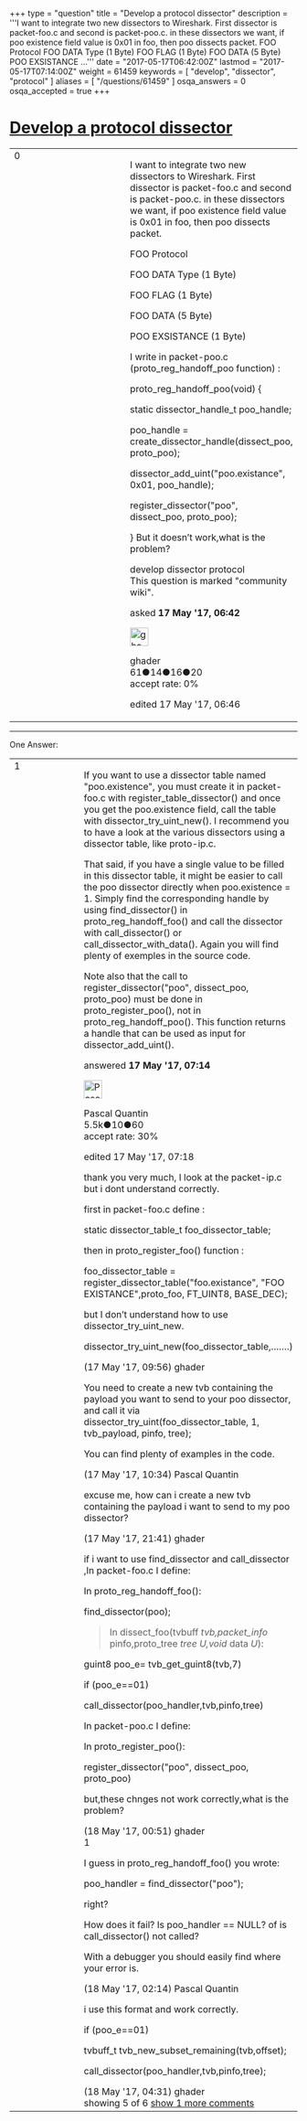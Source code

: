 +++
type = "question"
title = "Develop a protocol dissector"
description = '''I want to integrate two new dissectors to Wireshark. First dissector is packet-foo.c and second is packet-poo.c. in these dissectors we want, if poo existence field value is 0x01 in foo, then poo dissects packet. FOO Protocol FOO DATA Type (1 Byte) FOO FLAG (1 Byte) FOO DATA (5 Byte) POO EXSISTANCE ...'''
date = "2017-05-17T06:42:00Z"
lastmod = "2017-05-17T07:14:00Z"
weight = 61459
keywords = [ "develop", "dissector", "protocol" ]
aliases = [ "/questions/61459" ]
osqa_answers = 0
osqa_accepted = true
+++

<div class="headNormal">

# [Develop a protocol dissector](/questions/61459/develop-a-protocol-dissector)

</div>

<div id="main-body">

<div id="askform">

<table id="question-table" style="width:100%;"><colgroup><col style="width: 50%" /><col style="width: 50%" /></colgroup><tbody><tr class="odd"><td style="width: 30px; vertical-align: top"><div class="vote-buttons"><div id="post-61459-score" class="post-score" title="current number of votes">0</div><div id="favorite-count" class="favorite-count"></div></div></td><td><div id="item-right"><div class="question-body"><p>I want to integrate two new dissectors to Wireshark. First dissector is packet-foo.c and second is packet-poo.c. in these dissectors we want, if poo existence field value is 0x01 in foo, then poo dissects packet.</p><p>FOO Protocol</p><p>FOO DATA Type (1 Byte)</p><p>FOO FLAG (1 Byte)</p><p>FOO DATA (5 Byte)</p><p>POO EXSISTANCE (1 Byte)</p><p>I write in packet-poo.c (proto_reg_handoff_poo function) :</p><p>proto_reg_handoff_poo(void) {</p><p>static dissector_handle_t poo_handle;</p><p>poo_handle = create_dissector_handle(dissect_poo, proto_poo);</p><p>dissector_add_uint("poo.existance", 0x01, poo_handle);</p><p>register_dissector("poo", dissect_poo, proto_poo);</p><p>} But it doesn’t work,what is the problem?</p></div><div id="question-tags" class="tags-container tags">develop dissector protocol</div><div id="question-controls" class="post-controls"><div class="community-wiki">This question is marked "community wiki".</div></div><div class="post-update-info-container"><div class="post-update-info post-update-info-user"><p>asked <strong>17 May '17, 06:42</strong></p><img src="https://secure.gravatar.com/avatar/28d5dc133c31193058a99892f00a0213?s=32&amp;d=identicon&amp;r=g" class="gravatar" width="32" height="32" alt="ghader&#39;s gravatar image" /><p>ghader<br />
<span class="score" title="61 reputation points">61</span><span title="14 badges"><span class="badge1">●</span><span class="badgecount">14</span></span><span title="16 badges"><span class="silver">●</span><span class="badgecount">16</span></span><span title="20 badges"><span class="bronze">●</span><span class="badgecount">20</span></span><br />
<span class="accept_rate" title="Rate of the user&#39;s accepted answers">accept rate:</span> <span title="ghader has no accepted answers">0%</span></p></div><div class="post-update-info post-update-info-edited"><p>edited 17 May '17, 06:46</p></div></div><div id="comments-container-61459" class="comments-container"></div><div id="comment-tools-61459" class="comment-tools"></div><div class="clear"></div><div id="comment-61459-form-container" class="comment-form-container"></div><div class="clear"></div></div></td></tr></tbody></table>

------------------------------------------------------------------------

<div class="tabBar">

<span id="sort-top"></span>

<div class="headQuestions">

One Answer:

</div>

</div>

<span id="61460"></span>

<div id="answer-container-61460" class="answer accepted-answer">

<table style="width:100%;"><colgroup><col style="width: 50%" /><col style="width: 50%" /></colgroup><tbody><tr class="odd"><td style="width: 30px; vertical-align: top"><div class="vote-buttons"><div id="post-61460-score" class="post-score" title="current number of votes">1</div></div></td><td><div class="item-right"><div class="answer-body"><p>If you want to use a dissector table named "poo.existence", you must create it in packet-foo.c with register_table_dissector() and once you get the poo.existence field, call the table with dissector_try_uint_new(). I recommend you to have a look at the various dissectors using a dissector table, like proto-ip.c.</p><p>That said, if you have a single value to be filled in this dissector table, it might be easier to call the poo dissector directly when poo.existence = 1. Simply find the corresponding handle by using find_dissector() in proto_reg_handoff_foo() and call the dissector with call_dissector() or call_dissector_with_data(). Again you will find plenty of exemples in the source code.</p><p>Note also that the call to register_dissector("poo", dissect_poo, proto_poo) must be done in proto_register_poo(), not in proto_reg_handoff_poo(). This function returns a handle that can be used as input for dissector_add_uint().</p></div><div class="answer-controls post-controls"></div><div class="post-update-info-container"><div class="post-update-info post-update-info-user"><p>answered <strong>17 May '17, 07:14</strong></p><img src="https://secure.gravatar.com/avatar/713f24fd877861260b71ecd455018625?s=32&amp;d=identicon&amp;r=g" class="gravatar" width="32" height="32" alt="Pascal%20Quantin&#39;s gravatar image" /><p>Pascal Quantin<br />
<span class="score" title="5544 reputation points"><span>5.5k</span></span><span title="10 badges"><span class="silver">●</span><span class="badgecount">10</span></span><span title="60 badges"><span class="bronze">●</span><span class="badgecount">60</span></span><br />
<span class="accept_rate" title="Rate of the user&#39;s accepted answers">accept rate:</span> <span title="Pascal Quantin has 92 accepted answers">30%</span></p></div><div class="post-update-info post-update-info-edited"><p>edited 17 May '17, 07:18</p></div></div><div id="comments-container-61460" class="comments-container"><span id="61464"></span><div id="comment-61464" class="comment"><div id="post-61464-score" class="comment-score"></div><div class="comment-text"><p>thank you very much, I look at the packet-ip.c but i dont understand correctly.</p><p>first in packet-foo.c define :</p><p>static dissector_table_t foo_dissector_table;</p><p>then in proto_register_foo() function :</p><p>foo_dissector_table = register_dissector_table("foo.existance", "FOO EXISTANCE",proto_foo, FT_UINT8, BASE_DEC);</p><p>but I don’t understand how to use dissector_try_uint_new.</p><p>dissector_try_uint_new(foo_dissector_table,…….)</p></div><div id="comment-61464-info" class="comment-info"><span class="comment-age">(17 May '17, 09:56)</span> ghader</div></div><span id="61465"></span><div id="comment-61465" class="comment"><div id="post-61465-score" class="comment-score"></div><div class="comment-text"><p>You need to create a new tvb containing the payload you want to send to your poo dissector, and call it via dissector_try_uint(foo_dissector_table, 1, tvb_payload, pinfo, tree);</p><p>You can find plenty of examples in the code.</p></div><div id="comment-61465-info" class="comment-info"><span class="comment-age">(17 May '17, 10:34)</span> Pascal Quantin</div></div><span id="61472"></span><div id="comment-61472" class="comment"><div id="post-61472-score" class="comment-score"></div><div class="comment-text"><p>excuse me, how can i create a new tvb containing the payload i want to send to my poo dissector?</p></div><div id="comment-61472-info" class="comment-info"><span class="comment-age">(17 May '17, 21:41)</span> ghader</div></div><span id="61482"></span><div id="comment-61482" class="comment"><div id="post-61482-score" class="comment-score"></div><div class="comment-text"><p>if i want to use find_dissector and call_dissector ,In packet-foo.c I define:</p><p>In proto_reg_handoff_foo():</p><p>find_dissector(poo);</p><blockquote><p>In dissect_foo(tvbuff <em>tvb,packet_info</em> pinfo,proto_tree <em>tree <em>U</em>,void</em> data <em>U</em>):</p></blockquote><p>guint8 poo_e= tvb_get_guint8(tvb,7)</p><p>if (poo_e==01)</p><p>call_dissector(poo_handler,tvb,pinfo,tree)</p><p>In packet-poo.c I define:</p><p>In proto_register_poo():</p><p>register_dissector("poo", dissect_poo, proto_poo)</p><p>but,these chnges not work correctly,what is the problem?</p></div><div id="comment-61482-info" class="comment-info"><span class="comment-age">(18 May '17, 00:51)</span> ghader</div></div><span id="61484"></span><div id="comment-61484" class="comment"><div id="post-61484-score" class="comment-score">1</div><div class="comment-text"><p>I guess in proto_reg_handoff_foo() you wrote:</p><p>poo_handler = find_dissector("poo");</p><p>right?</p><p>How does it fail? Is poo_handler == NULL? of is call_dissector() not called?</p><p>With a debugger you should easily find where your error is.</p></div><div id="comment-61484-info" class="comment-info"><span class="comment-age">(18 May '17, 02:14)</span> Pascal Quantin</div></div><span id="61486"></span><div id="comment-61486" class="comment not_top_scorer"><div id="post-61486-score" class="comment-score"></div><div class="comment-text"><p>i use this format and work correctly.</p><p>if (poo_e==01)</p><p>tvbuff_t tvb_new_subset_remaining(tvb,offset);</p><p>call_dissector(poo_handler,tvb,pinfo,tree);</p></div><div id="comment-61486-info" class="comment-info"><span class="comment-age">(18 May '17, 04:31)</span> ghader</div></div></div><div id="comment-tools-61460" class="comment-tools"><span class="comments-showing"> showing 5 of 6 </span> <a href="#" class="show-all-comments-link">show 1 more comments</a></div><div class="clear"></div><div id="comment-61460-form-container" class="comment-form-container"></div><div class="clear"></div></div></td></tr></tbody></table>

</div>

<div class="paginator-container-left">

</div>

</div>

</div>


